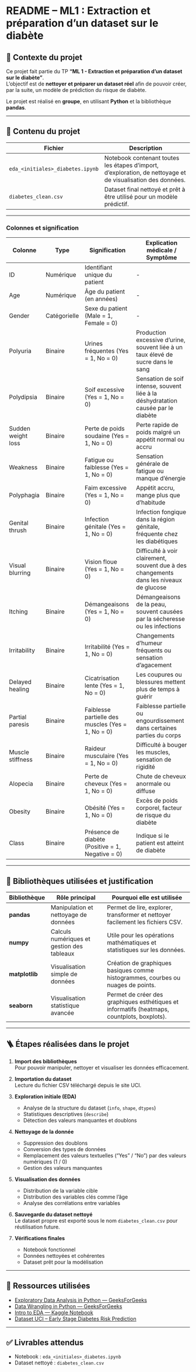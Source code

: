 # README – ML1 : Extraction et préparation d’un dataset sur le diabète

## 📌 Contexte du projet
Ce projet fait partie du TP **“ML 1 - Extraction et préparation d’un dataset sur le diabète”**.  
L’objectif est de **nettoyer et préparer un dataset réel** afin de pouvoir créer, par la suite, un modèle de prédiction du risque de diabète.  

Le projet est réalisé en **groupe**, en utilisant **Python** et la bibliothèque **pandas**.

---

## 📂 Contenu du projet
| Fichier | Description |
|---------|-------------|
| `eda_<initiales>_diabetes.ipynb` | Notebook contenant toutes les étapes d’import, d’exploration, de nettoyage et de visualisation des données. |
| `diabetes_clean.csv` | Dataset final nettoyé et prêt à être utilisé pour un modèle prédictif. |

---

### Colonnes et signification

| Colonne               | Type       | Signification | Explication médicale / Symptôme |
|-----------------------|-----------|---------------|--------------------------------|
| ID                    | Numérique | Identifiant unique du patient | - |
| Age                   | Numérique | Âge du patient (en années) | - |
| Gender                | Catégorielle | Sexe du patient (Male = 1, Female = 0) | - |
| Polyuria              | Binaire   | Urines fréquentes (Yes = 1, No = 0) | Production excessive d’urine, souvent liée à un taux élevé de sucre dans le sang |
| Polydipsia            | Binaire   | Soif excessive (Yes = 1, No = 0) | Sensation de soif intense, souvent liée à la déshydratation causée par le diabète |
| Sudden weight loss    | Binaire   | Perte de poids soudaine (Yes = 1, No = 0) | Perte rapide de poids malgré un appétit normal ou accru |
| Weakness              | Binaire   | Fatigue ou faiblesse (Yes = 1, No = 0) | Sensation générale de fatigue ou manque d’énergie |
| Polyphagia            | Binaire   | Faim excessive (Yes = 1, No = 0) | Appétit accru, mange plus que d’habitude |
| Genital thrush        | Binaire   | Infection génitale (Yes = 1, No = 0) | Infection fongique dans la région génitale, fréquente chez les diabétiques |
| Visual blurring       | Binaire   | Vision floue (Yes = 1, No = 0) | Difficulté à voir clairement, souvent due à des changements dans les niveaux de glucose |
| Itching               | Binaire   | Démangeaisons (Yes = 1, No = 0) | Démangeaisons de la peau, souvent causées par la sécheresse ou les infections |
| Irritability          | Binaire   | Irritabilité (Yes = 1, No = 0) | Changements d’humeur fréquents ou sensation d’agacement |
| Delayed healing       | Binaire   | Cicatrisation lente (Yes = 1, No = 0) | Les coupures ou blessures mettent plus de temps à guérir |
| Partial paresis       | Binaire   | Faiblesse partielle des muscles (Yes = 1, No = 0) | Faiblesse partielle ou engourdissement dans certaines parties du corps |
| Muscle stiffness      | Binaire   | Raideur musculaire (Yes = 1, No = 0) | Difficulté à bouger les muscles, sensation de rigidité |
| Alopecia              | Binaire   | Perte de cheveux (Yes = 1, No = 0) | Chute de cheveux anormale ou diffuse |
| Obesity               | Binaire   | Obésité (Yes = 1, No = 0) | Excès de poids corporel, facteur de risque du diabète |
| Class                 | Binaire   | Présence de diabète (Positive = 1, Negative = 0) | Indique si le patient est atteint de diabète |

---

## 🧰 Bibliothèques utilisées et justification

| Bibliothèque | Rôle principal | Pourquoi elle est utilisée |
|---------------|----------------|-----------------------------|
| **pandas** | Manipulation et nettoyage de données | Permet de lire, explorer, transformer et nettoyer facilement les fichiers CSV. |
| **numpy** | Calculs numériques et gestion des tableaux | Utile pour les opérations mathématiques et statistiques sur les données. |
| **matplotlib** | Visualisation simple de données | Création de graphiques basiques comme histogrammes, courbes ou nuages de points. |
| **seaborn** | Visualisation statistique avancée | Permet de créer des graphiques esthétiques et informatifs (heatmaps, countplots, boxplots). |

---

## 🪜 Étapes réalisées dans le projet

1. **Import des bibliothèques**  
   Pour pouvoir manipuler, nettoyer et visualiser les données efficacement.

2. **Importation du dataset**  
   Lecture du fichier CSV téléchargé depuis le site UCI.

3. **Exploration initiale (EDA)**  
   - Analyse de la structure du dataset (`info`, `shape`, `dtypes`)  
   - Statistiques descriptives (`describe`)  
   - Détection des valeurs manquantes et doublons

4. **Nettoyage de la donnée**  
   - Suppression des doublons  
   - Conversion des types de données  
   - Remplacement des valeurs textuelles (“Yes” / “No”) par des valeurs numériques (1 / 0)  
   - Gestion des valeurs manquantes

5. **Visualisation des données**  
   - Distribution de la variable cible  
   - Distribution des variables clés comme l’âge  
   - Analyse des corrélations entre variables

6. **Sauvegarde du dataset nettoyé**  
   Le dataset propre est exporté sous le nom `diabetes_clean.csv` pour réutilisation future.

7. **Vérifications finales**  
   - Notebook fonctionnel  
   - Données nettoyées et cohérentes  
   - Dataset prêt pour la modélisation

---

## 🔗 Ressources utilisées
- [Exploratory Data Analysis in Python — GeeksForGeeks](https://www.geeksforgeeks.org/data-analysis/exploratory-data-analysis-in-python/)  
- [Data Wrangling in Python — GeeksForGeeks](https://www.geeksforgeeks.org/python/data-wrangling-in-python/)  
- [Intro to EDA — Kaggle Notebook](https://www.kaggle.com/code/imoore/intro-to-exploratory-data-analysis-eda-in-python)  
- [Dataset UCI – Early Stage Diabetes Risk Prediction](https://archive.ics.uci.edu/dataset/529/early+stage+diabetes+risk+prediction+dataset)

---

## ✅ Livrables attendus
- Notebook : `eda_<initiales>_diabetes.ipynb`  
- Dataset nettoyé : `diabetes_clean.csv`
